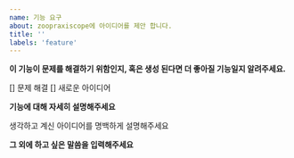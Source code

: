 ```yaml
---
name: 기능 요구
about: zoopraxiscope에 아이디어를 제안 합니다.
title: ''
labels: 'feature'
---
```


**이 기능이 문제를 해결하기 위함인지, 혹은 생성 된다면 더 좋아질 기능일지 알려주세요.**

[] 문제 해결
[] 새로운 아이디어

**기능에 대해 자세히 설명해주세요**

생각하고 계신 아이디어를 명백하게 설명해주세요

**그 외에 하고 싶은 말씀을 입력해주세요**
